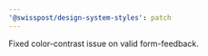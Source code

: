 ```yaml
---
'@swisspost/design-system-styles': patch
---
```


Fixed color-contrast issue on valid form-feedback.
